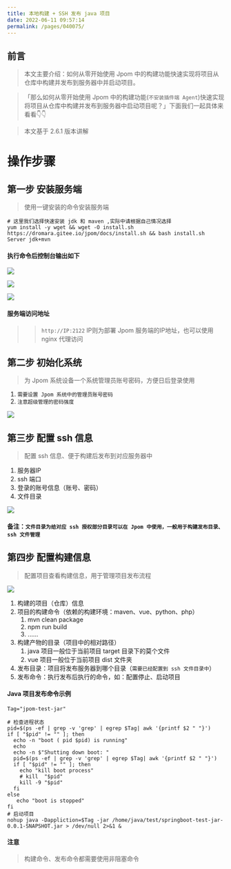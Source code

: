 ```yaml
---
title: 本地构建 + SSH 发布 java 项目
date: 2022-06-11 09:57:14
permalink: /pages/040075/
---
```



## 前言

> 本文主要介绍：如何从零开始使用 Jpom 中的构建功能快速实现将项目从仓库中构建并发布到服务器中并启动项目。

> 「那么如何从零开始使用 Jpom 中的构建功能(`不安装插件端 Agent`)快速实现将项目从仓库中构建并发布到服务器中启动项目呢？」下面我们一起具体来看看👇👇

> 本文基于 2.6.1 版本讲解

# 操作步骤

## 第一步 安装服务端

> 使用一键安装的命令安装服务端

```
# 这里我们选择快速安装 jdk 和 maven ,实际中请根据自己情况选择
yum install -y wget && wget -O install.sh https://dromara.gitee.io/jpom/docs/install.sh && bash install.sh Server jdk+mvn
```

#### 执行命令后控制台输出如下

![](/images/tutorial/ssh_release2/setp1.1.png)

![](/images/tutorial/ssh_release2/setp1.2.png)

![](/images/tutorial/ssh_release2/setp1.3.png)


#### 服务端访问地址

>> `http://IP:2122`  IP则为部署 Jpom 服务端的IP地址，也可以使用 nginx 代理访问

## 第二步 初始化系统

> 为 Jpom 系统设备一个系统管理员账号密码，方便日后登录使用

1. `需要设置 Jpom 系统中的管理员账号密码`
2. `注意超级管理的密码强度`

![](/images/tutorial/ssh_release2/setp2.png)

## 第三步 配置 ssh 信息

> 配置 ssh 信息、便于构建后发布到对应服务器中

1. 服务器IP
2. ssh 端口
3. 登录的账号信息（账号、密码）
4. 文件目录

![](/images/tutorial/ssh_release2/setp3.png)

#### 备注：`文件目录为给对应 ssh 授权部分目录可以在 Jpom 中使用，一般用于构建发布目录、ssh 文件管理`

## 第四步 配置构建信息

> 配置项目查看构建信息，用于管理项目发布流程

![](/images/tutorial/ssh_release2/setp4.png)

1. 构建的项目（仓库）信息
2. 项目的构建命令（依赖的构建环境：maven、vue、python、php）
   1. mvn clean package
   2. npm run build
   3. ......
3. 构建产物的目录（项目中的相对路径）
   1. java 项目一般位于当前项目 target 目录下的莫个文件
   2. vue 项目一般位于当前项目 dist 文件夹
4. 发布目录：项目将发布服务器到哪个目录（`需要已经配置到 ssh 文件目录中`）
5. 发布命令：执行发布后执行的命令，如：配置停止、启动项目

#### Java 项目发布命令示例
```
Tag="jpom-test-jar"

# 检查进程状态
pid=$(ps -ef | grep -v 'grep' | egrep $Tag| awk '{printf $2 " "}')
if [ "$pid" != "" ]; then      
  echo -n "boot ( pid $pid) is running" 
  echo 
  echo -n $"Shutting down boot: "
  pid=$(ps -ef | grep -v 'grep' | egrep $Tag| awk '{printf $2 " "}')
  if [ "$pid" != "" ]; then
    echo "kill boot process"
    # kill  "$pid"
    kill -9 "$pid"
  fi
else 
   echo "boot is stopped" 
fi
# 启动项目
nohup java -Dappliction=$Tag -jar /home/java/test/springboot-test-jar-0.0.1-SNAPSHOT.jar > /dev/null 2>&1 &
```

#### 注意

> 构建命令、发布命令都需要使用非阻塞命令
